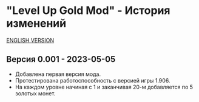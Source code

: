 # "Level Up Gold Mod" - История изменений

[ENGLISH VERSION](CHANGELOG.md)

## Версия 0.001 - 2023-05-05

- Добавлена первая версия мода.
- Протестирована работоспособность с версией игры 1.906.
- На каждом уровне начиная с 1 и заканчивая 20-м добавляется по 5 золотых монет.
